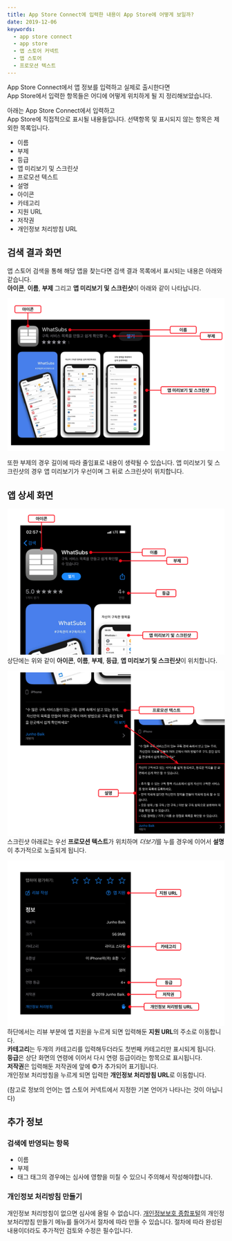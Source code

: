 ```yaml
---
title: App Store Connect에 입력한 내용이 App Store에 어떻게 보일까?
date: 2019-12-06
keywords:
  - app store connect
  - app store
  - 앱 스토어 커넥트
  - 앱 스토어
  - 프로모션 텍스트
---
```


App Store Connect에서 앱 정보를 입력하고 실제로 출시한다면  
App Store에서 입력한 항목들은 어디에 어떻게 위치하게 될 지 정리해보았습니다.

아래는 App Store Connect에서 입력하고  
App Store에 직접적으로 표시될 내용들입니다.
선택항목 및 표시되지 않는 항목은 제외한 목록입니다.

- 이름
- 부제
- 등급
- 앱 미리보기 및 스크린샷
- 프로모션 텍스트
- 설명
- 아이콘
- 카테고리
- 지원 URL
- 저작권
- 개인정보 처리방침 URL

## 검색 결과 화면

앱 스토어 검색을 통해 해당 앱을 찾는다면 검색 결과 목록에서 표시되는 내용은 아래와 같습니다.  
**아이콘**, **이름**, **부제** 그리고 **앱 미리보기 및 스크린샷**이 아래와 같이 나타납니다.

![](DraggedImage.png)

또한 부제의 경우 길이에 따라 줄임표로 내용이 생략될 수 있습니다.
앱 미리보기 및 스크린샷의 경우 앱 미리보기가 우선이며 그 뒤로 스크린샷이 위치합니다.

## 앱 상세 화면

![](DraggedImage-1.png)
상단에는 위와 같이 **아이콘**, **이름**, **부제**, **등급**, **앱 미리보기 및 스크린샷**이 위치합니다.

![](DraggedImage-2.png)
스크린샷 아래로는 우선 **프로모션 텍스트**가 위치하며 *더보기*를 누를 경우에 이어서 **설명**이 추가적으로 노출되게 됩니다.

![](DraggedImage-3.png)
하단에서는 리뷰 부분에 앱 지원을 누르게 되면 입력해둔 **지원 URL**의 주소로 이동합니다.  
**카테고리**는 두개의 카테고리를 입력해두더라도 첫번째 카테고리만 표시되게 됩니다.  
**등급**은 상단 화면의 연령에 이어서 다시 연령 등급이라는 항목으로 표시됩니다.  
**저작권**은 입력해둔 저작권에 앞에 ©가 추가되어 표기됩니다.  
개인정보 처리방침을 누르게 되면 입력한 **개인정보 처리방침 URL**로 이동합니다.

(참고로 정보의 언어는 앱 스토어 커넥트에서 지정한 기본 언어가 나타나는 것이 아닙니다)

## 추가 정보

### 검색에 반영되는 항목

- 이름
- 부제
- 태그
  태그의 경우에는 심사에 영향을 미칠 수 있으니 주의해서 작성해야합니다.

### 개인정보 처리방침 만들기

개인정보 처리방침이 없으면 심사에 올릴 수 없습니다.
[개인정보보호 종합포털](https://www.privacy.go.kr/ '개인정보보호 종합포털')의 개인정보처리방침 만들기 메뉴를 들어가서 절차에 따라 만들 수 있습니다. 절차에 따라 완성된 내용이더라도 추가적인 검토와 수정은 필수입니다.
